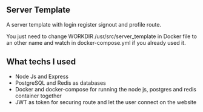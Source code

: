 ## Server Template

A server template with login register signout and profile route.

You just need to change WORKDIR /usr/src/server_template in Docker file to an other name and watch in docker-compose.yml if you already used it.


## What techs I used 

- Node Js and Express
- PostgreSQL and Redis as databases
- Docker and docker-compose for running the node js, postgres and redis container together
- JWT as token for securing route and let the user connect on the website
